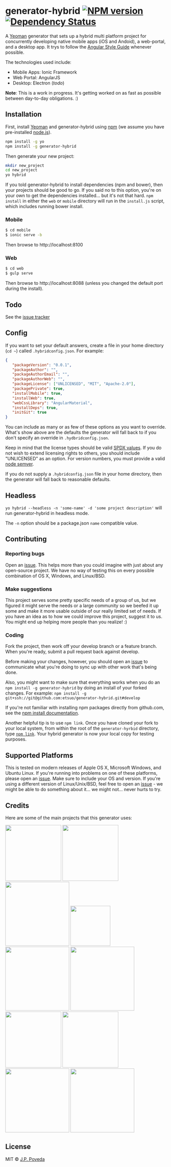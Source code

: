 # generator-hybrid [![NPM version][npm-image]][npm-url]  [![Dependency Status][daviddm-image]][daviddm-url]

A [Yeoman](http://yeoman.io) generator that sets up a hybrid multi platform project for concurrently developing native mobile apps (iOS and Andoid), a web-portal, and a desktop app. It trys to follow the [Angular Style Guide](johnpapa/angular-styleguide) whenever possible.

The technologies used include:

* Mobile Apps: Ionic Framework
* Web Portal: AngularJS
* Desktop: Electron (*todo*)

**Note**: This is a work in progress. It's getting worked on as fast as possible between day-to-day obligations. :)

## Installation

First, install [Yeoman](http://yeoman.io) and generator-hybrid using [npm](https://www.npmjs.com/) (we assume you have pre-installed [node.js](https://nodejs.org/)).

```bash
npm install -g yo
npm install -g generator-hybrid
```

Then generate your new project:

```bash
mkdir new_project
cd new_project
yo hybrid
```

If you told generator-hybrid to install dependencies (npm and bower), then your projects should be good to go. If you said no to this option, you're on your own to get the dependencies installed... but it's not that hard. `npm install` in either the `web` or `mobile` directory will run in the `install.js` script, which includes running bower install.

### Mobile
```bash
$ cd mobile
$ ionic serve -b
```
Then browse to http://localhost:8100

### Web
```bash
$ cd web
$ gulp serve
```
Then browse to http://localhost:8088 (unless you changed the default port during the install).

## Todo

See the [issue tracker](https://github.com/etsuo/generator-hybrid/issues)

## Config
If you want to set your default answers, create a file in your home directory (`cd ~`) called `.hybridconfig.json`. For example:

```json
{
   "packageVersion": "0.0.1",
   "packageAuthor": "",
   "packageAuthorEmail": "",
   "packageAuthorWeb": "",
   "packageLicense": ["UNLICENSED", "MIT", "Apache-2.0"],
   "packagePrivate": true,
   "installMobile": true,
   "installWeb": true,
   "webCssLibrary": "AngularMaterial",
   "installDeps": true,
   "initGit": true
}
```
You can include as many or as few of these options as you want to override. What's show above are the defaults the generator will fall back to if you don't specify an override in `.hydbridconfig.json`.

Keep in mind that the license types should be valid [SPDX values](https://spdx.org/licenses/). If you do not wish to extend licensing rights to others, you should include "UNLICENSED" as an option. For version numbers, you must provide a valid [node semver](https://github.com/npm/node-semver).

If you do not supply a `.hybridconfig.json` file in your home directory, then the generator will fall back to reasonable defaults.

## Headless
`yo hybrid --headless -n 'some-name' -d 'some project description'` will run generator-hybrid in headless mode.

The `-n` option should be a package.json `name` compatible value.

## Contributing

### Reporting bugs
Open an [issue](https://github.com/etsuo/generator-hybrid/issues). This helps more than you could imagine with just about any open-source project. We have no way of testing this on every possible combination of OS X, Windows, and Linux/BSD.

### Make suggestions
This project serves some pretty specific needs of a group of us, but we figured it might serve the needs or a large community so we beefed it up some and make it more usable outside of our really limited set of needs. If you have an idea as to how we could improve this project, suggest it to us. You might end up helping more people than you realize! :)

### Coding
Fork the project, then work off your develop branch or a feature branch. When you're ready, submit a pull request back against develop.

Before making your changes, however, you should open an [issue](https://github.com/etsuo/generator-hybrid/issues) to communicate what you're doing to sync up with other work that's being done.
 
Also, you might want to make sure that everything works when you do an `npm install -g generator-hybrid` by doing an install of your forked changes. For example: `npm install -g git+ssh://git@github.com:etsuo/generator-hybrid.git#develop`

If you're not familiar with installing npm packages directly from github.com, see the [npm install documentation](https://docs.npmjs.com/cli/install).

Another helpful tip is to use `npm link`. Once you have cloned your fork to your local system, from within the root of the `generator-hyrbid` directory, type [`npm link`](https://docs.npmjs.com/cli/link). Your hybrid generator is now your local copy for testing purposes. 

## Supported Platforms
This is tested on modern releases of Apple OS X, Microsoft Windows, and Ubuntu Linux. If you're running into problems on one of these platforms, please open an [issue](https://github.com/etsuo/generator-hybrid/issues). Make sure to include your OS and version. If you're using a different version of Linux/Unix/BSD, feel free to open an [issue](https://github.com/etsuo/generator-hybrid/issues) - we might be able to do something about it... we might not... never hurts to try.

## Credits
Here are some of the main projects that this generator uses:

<a href="http://ionicframework.com/"><img src="http://news.ebscer.com/wp-content/uploads/2014/05/ionic_logo.png" height="175"></a>
<a href="https://angularjs.org/"><img src="http://www.w3schools.com/angular/pic_angular.jpg" height="175"></a>
<a href="http://gulpjs.com/"><img src="https://raw.githubusercontent.com/gulpjs/artwork/master/gulp-2x.png" height="200"></a>
<a href="http://bower.io/"><img src="http://bower.io/img/bower-logo.png" height="125"></a>
<a href="https://www.npmjs.com/"><img src="https://www.npmjs.com/static/images/npm-logo.svg" width="200"></a>
<a href="http://sass-lang.com/"><img src="http://sass-lang.com/assets/img/logos/logo-b6e1ef6e.svg" width="200"></a>
<a href="http://eslint.org/"><img src="https://pbs.twimg.com/profile_images/422081374422446080/RNoIP-zD.png" height="175"></a>
<a href="https://github.com/jasmine/jasmine"><img src="http://jasmine.github.io/images/jasmine_vertical.svg" height="175"></a>
<a href="http://karma-runner.github.io/"><img src="http://karma-runner.github.io/assets/img/banner.png" width="200"></a>
<a href="http://yeoman.io/"><img src="http://yeoman.io/static/tool-yo.3dcc437449.png" width="200"></a>
  
## License

MIT © [J.P. Poveda](https://github.com/etsuo/generator-hybrid)


[npm-image]: https://badge.fury.io/js/generator-hybrid.svg
[npm-url]: https://npmjs.org/package/generator-hybrid
[travis-image]: https://travis-ci.org/etsuo/generator-hybrid.svg?branch=master
[travis-url]: https://travis-ci.org/etsuo/generator-hybrid
[daviddm-image]: https://david-dm.org/etsuo/generator-hybrid.svg?theme=shields.io
[daviddm-url]: https://david-dm.org/etsuo/generator-hybrid

